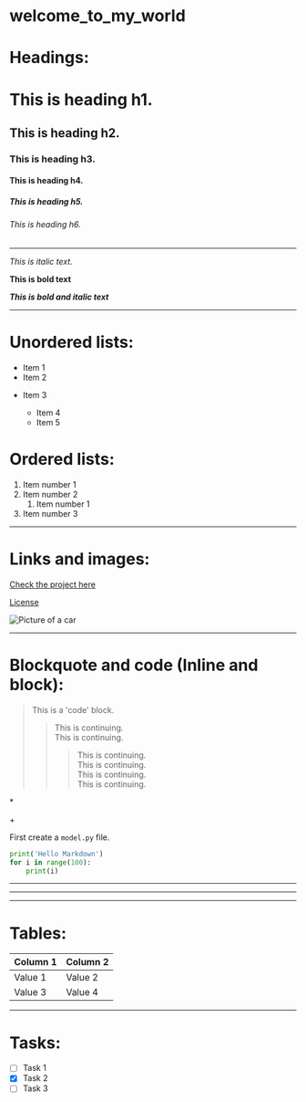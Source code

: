 # welcome_to_my_world

# Headings: 

# This is heading h1.

## This is heading h2.

### This is heading h3.

#### This is heading h4.

##### This is heading h5.

###### This is heading h6.

---
*This is italic text.* 

**This is bold text**

***This is bold and italic text***

---
# Unordered lists:

- Item 1
- Item 2

+ Item 3

    + Item 4
    + Item 5

# Ordered lists:

1. Item number 1
2. Item number 2
    1. Item number 1
3. Item number 3

---

# Links and images:

[Check the project here](https://google.com)

[License](#License)

![Picture of a car](https://hips.hearstapps.com/hmg-prod/images/dw-burnett-pcoty22-8260-1671143390.jpg?crop=0.668xw:1.00xh;0.184xw,0&resize=640:*)

---
# Blockquote and code (Inline and block):

> This is a 'code' block.
>> This is continuing.\
> This is continuing.
>>> This is continuing.\
> This is continuing.\
> This is continuing.\
> This is continuing.

\*

\+


First create a `model.py` file.

```python
print('Hello Markdown')
for i in range(100):
    print(i)
```

---

***
___
# Tables:

|Column 1| Column 2 |
| -------| ---------|
| Value 1| Value 2  |
| Value 3| Value 4  |

----
# Tasks:

- [ ] Task 1
- [x] Task 2
- [ ] Task 3
